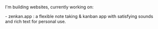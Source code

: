 I'm building websites, currently working on:

\- zenkan.app : a flexible note taking & kanban app with satisfying sounds and rich text for personal use.
